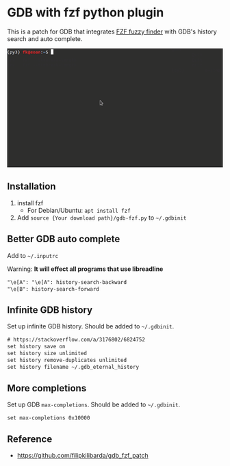 # GDB with fzf python plugin


This is a patch for GDB that integrates [FZF fuzzy finder](https://github.com/junegunn/fzf) with GDB's history search and auto complete.


![example](example.gif)

## Installation

1. install fzf
    + For Debian/Ubuntu: `apt install fzf`
2. Add `source {Your download path}/gdb-fzf.py` to `~/.gdbinit`


## Better GDB auto complete

Add to `~/.inputrc`

Warning: **It will effect all programs that use libreadline**

```
"\e[A": "\e[A": history-search-backward
"\e[B": history-search-forward
```

## Infinite GDB history

Set up infinite GDB history. Should be added to `~/.gdbinit`.

```gdb
# https://stackoverflow.com/a/3176802/6824752
set history save on
set history size unlimited
set history remove-duplicates unlimited
set history filename ~/.gdb_eternal_history
```


## More completions

Set up GDB `max-completions`. Should be added to `~/.gdbinit`.

```
set max-completions 0x10000 
```
## Reference

+ https://github.com/filipkilibarda/gdb_fzf_patch
